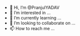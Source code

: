 - 👋 Hi, I’m @PranjulYADAV
- 👀 I’m interested in ...
- 🌱 I’m currently learning ...
- 💞️ I’m looking to collaborate on ...
- 📫 How to reach me ...

<!---
PranjulYADAV/PranjulYADAV is a ✨ special ✨ repository because its `README.md` (this file) appears on your GitHub profile.
You can click the Preview link to take a look at your changes.
--->
